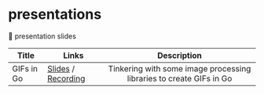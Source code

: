 # presentations
:moyai: presentation slides

| Title | Links | Description   | 
| ------------- | ------------- |:-------------:| 
| GIFs in Go | [Slides](https://camilogarcialarotta.github.io/presentations/talks/gifs-in-go) / [Recording](https://codechica.ca/lessons/0x08/#camilo-garcia-la-rotta) | Tinkering with some image processing libraries to create GIFs in Go |
